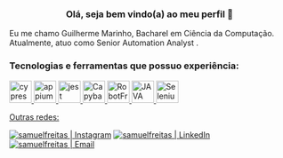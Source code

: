 <h3 align="center">Olá, seja bem vindo(a) ao meu perfil 🖖</h3>
Eu me chamo Guilherme Marinho, Bacharel em Ciência da Computação. Atualmente, atuo como Senior Automation Analyst .
<br>

<h3 align="left">Tecnologias e ferramentas que possuo experiência:</h3>
<a href="https://www.cypress.io" target="_blank"> <img src="https://www.cypress.io/images/layouts/navbar-brand.svg" alt="cypress" width="40" height="40"/> 
<a href="https://appium.io/" target="_blank"> <img src="https://miro.medium.com/max/800/1*XP-oUbM-zMZ-t5cwBbGhLg.png" alt="appium" width="40" height="40"/> 
<a href="https://jestjs.io/pt-BR/" target="_blank"> <img src="https://www.vectorlogo.zone/logos/jestjsio/jestjsio-icon.svg" alt="jest" width="40" height="40"/> 
<a href="https://www.ruby-lang.org/pt/" target="_blank"> <img src="https://bgasparotto.com/wp-content/uploads/2016/03/ruby-logo.png" alt="Capybara" width="40" height="40"/> 
<a href="https://robotframework.org/" target="_blank"> <img src="https://upload.wikimedia.org/wikipedia/commons/e/e4/Robot-framework-logo.png" alt="RobotFramework" width="40" height="40"/>
<a href="https://www.java.com/pt-BR/" target="_blank"> <img src="https://s2.glbimg.com/twoewJmwpMgtGPcRPP8SxFlDVmM=/0x0:695x393/984x0/smart/filters:strip_icc()/i.s3.glbimg.com/v1/AUTH_08fbf48bc0524877943fe86e43087e7a/internal_photos/bs/2021/P/f/y52r4ySZWLkJjEhKLhgw/2014-11-14-java-logo.jpg" alt="JAVA" width="40" height="40"/>
<a href="https://www.selenium.dev/documentation/webdriver/" target="_blank"> <img src="https://miro.medium.com/max/1000/1*INLEOog9LFmr26LLPXxaNw.jpeg" alt="SeleniumWebDriver" width="40" height="40"/> 
</p>
</div

#### Outras redes:

[<img align="center" alt="samuelfreitas | Instagram" src="https://img.shields.io/badge/Instagram-guilhermemarinho.qa-blue?style=flat-square&logo=instagram" />][instagram]
[<img align="center" alt="samuelfreitas | LinkedIn" src="https://img.shields.io/badge/LinkedIn-%20Guilherme%20Marinho%20-blue?style=flat-square&logo=linkedin" />][linkedin]
[<img align="center" alt="samuelfreitas | Email" src="https://img.shields.io/badge/Email-guilhermemarinho.qa@hotmail.com-blue?style=flat-square&logo=hotmail" />][email]

<br />
<br />

[instagram]: https://www.instagram.com/guilhermemarinho.qa/
[linkedin]: https://www.linkedin.com/in/guilherme-lima-marinho/
[email]: mailto:guilhermemarinho.qa@hotmail.com
